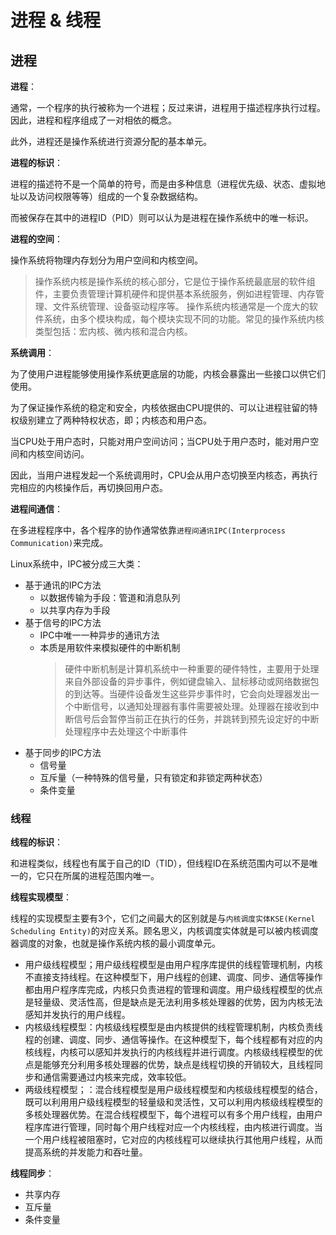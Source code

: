 # 进程 & 线程

## 进程

**进程**：

通常，一个程序的执行被称为一个进程；反过来讲，进程用于描述程序执行过程。因此，进程和程序组成了一对相依的概念。

此外，进程还是操作系统进行资源分配的基本单元。

**进程的标识**：

进程的描述符不是一个简单的符号，而是由多种信息（进程优先级、状态、虚拟地址以及访问权限等等）组成的一个复杂数据结构。

而被保存在其中的进程ID（PID）则可以认为是进程在操作系统中的唯一标识。

**进程的空间**：

操作系统将物理内存划分为用户空间和内核空间。

> 操作系统内核是操作系统的核心部分，它是位于操作系统最底层的软件组件，主要负责管理计算机硬件和提供基本系统服务，例如进程管理、内存管理、文件系统管理、设备驱动程序等。
> 操作系统内核通常是一个庞大的软件系统，由多个模块构成，每个模块实现不同的功能。常见的操作系统内核类型包括：宏内核、微内核和混合内核。

**系统调用**：

为了使用户进程能够使用操作系统更底层的功能，内核会暴露出一些接口以供它们使用。

为了保证操作系统的稳定和安全，内核依据由CPU提供的、可以让进程驻留的特权级别建立了两种特权状态，即；内核态和用户态。

当CPU处于用户态时，只能对用户空间访问；当CPU处于用户态时，能对用户空间和内核空间访问。

因此，当用户进程发起一个系统调用时，CPU会从用户态切换至内核态，再执行完相应的内核操作后，再切换回用户态。

**进程间通信**：

在多进程程序中，各个程序的协作通常依靠`进程间通讯IPC(Interprocess Communication)`来完成。

Linux系统中，IPC被分成三大类：

- 基于通讯的IPC方法
  - 以数据传输为手段：管道和消息队列
  - 以共享内存为手段
- 基于信号的IPC方法
  - IPC中唯一一种异步的通讯方法
  - 本质是用软件来模拟硬件的中断机制
    > 硬件中断机制是计算机系统中一种重要的硬件特性，主要用于处理来自外部设备的异步事件，例如键盘输入、鼠标移动或网络数据包的到达等。当硬件设备发生这些异步事件时，它会向处理器发出一个中断信号，以通知处理器有事件需要被处理。处理器在接收到中断信号后会暂停当前正在执行的任务，并跳转到预先设定好的中断处理程序中去处理这个中断事件
- 基于同步的IPC方法
  - 信号量
  - 互斥量（一种特殊的信号量，只有锁定和非锁定两种状态）
  - 条件变量

### 线程

**线程的标识**：

和进程类似，线程也有属于自己的ID（TID），但线程ID在系统范围内可以不是唯一的，它只在所属的进程范围内唯一。

**线程实现模型**：

线程的实现模型主要有3个，它们之间最大的区别就是与`内核调度实体KSE(Kernel Scheduling Entity)`的对应关系。顾名思义，内核调度实体就是可以被内核调度器调度的对象，也就是操作系统内核的最小调度单元。

- 用户级线程模型；用户级线程模型是由用户程序库提供的线程管理机制，内核不直接支持线程。在这种模型下，用户线程的创建、调度、同步、通信等操作都由用户程序库完成，内核只负责进程的管理和调度。用户级线程模型的优点是轻量级、灵活性高，但是缺点是无法利用多核处理器的优势，因为内核无法感知并发执行的用户线程。
- 内核级线程模型：内核级线程模型是由内核提供的线程管理机制，内核负责线程的创建、调度、同步、通信等操作。在这种模型下，每个线程都有对应的内核线程，内核可以感知并发执行的内核线程并进行调度。内核级线程模型的优点是能够充分利用多核处理器的优势，缺点是线程切换的开销较大，且线程同步和通信需要通过内核来完成，效率较低。
- 两级线程模型；：混合线程模型是用户级线程模型和内核级线程模型的结合，既可以利用用户级线程模型的轻量级和灵活性，又可以利用内核级线程模型的多核处理器优势。在混合线程模型下，每个进程可以有多个用户线程，由用户程序库进行管理，同时每个用户线程对应一个内核线程，由内核进行调度。当一个用户线程被阻塞时，它对应的内核线程可以继续执行其他用户线程，从而提高系统的并发能力和吞吐量。

**线程同步**：

- 共享内存
- 互斥量
- 条件变量
